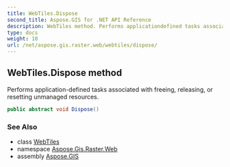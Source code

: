 ```yaml
---
title: WebTiles.Dispose
second_title: Aspose.GIS for .NET API Reference
description: WebTiles method. Performs applicationdefined tasks associated with freeing releasing or resetting unmanaged resources.
type: docs
weight: 10
url: /net/aspose.gis.raster.web/webtiles/dispose/
---
```

## WebTiles.Dispose method

Performs application-defined tasks associated with freeing, releasing, or resetting unmanaged resources.

```csharp
public abstract void Dispose()
```

### See Also

* class [WebTiles](../)
* namespace [Aspose.Gis.Raster.Web](../../webtiles/)
* assembly [Aspose.GIS](../../../)


